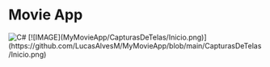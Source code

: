 # Movie App
<img alt="C#" src="https://img.shields.io/badge/c%23%20-%23239120.svg?&style=for-the-badge&logo=c-sharp&logoColor=white"/>
[![IMAGE](MyMovieApp/CapturasDeTelas/Inicio.png)](https://github.com/LucasAlvesM/MyMovieApp/blob/main/CapturasDeTelas/Inicio.png)
